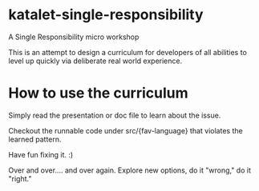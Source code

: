 # katalet-single-responsibility
A Single Responsibility micro workshop

This is an attempt to design a curriculum for developers of all abilities to level up quickly via deliberate real world experience.

# How to use the curriculum

Simply read the presentation or doc file to learn about the issue.

Checkout the runnable code under src/{fav-language} that violates the learned pattern.

Have fun fixing it. :)

Over and over.... and over again. Explore new options, do it "wrong," do it "right."
